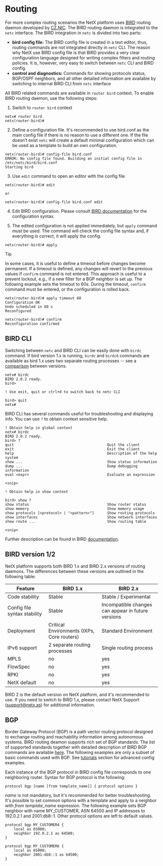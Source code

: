 # Routing 

For more complex routing scenarios the NetX platform uses [BIRD](https://bird.network.cz/) routing daemon developed by [CZ.NIC](https://www.nic.cz/). 
The BIRD routing daemon is integrated to the `netc` interface. The BIRD integration in `netc` is divided into two parts:

* __bird config file:__ The BIRD config file is created in a text editor, thus, routing commands are not integrated directly in `netc` CLI. The reason why 
NetX use BIRD config file is that BIRD provides a very clear configuration language designed for writing complex filters and routing policies. 
It is, however, very easy to switch between `netc` CLI and BIRD config.
* __control and diagnostics:__ Commands for showing protocols status, BGP/OSPF neighbors, and all other detailed information are available by switching to
internal BIRD CLI from `netc` interface 

All BIRD related commands are available in `router bird` context. To enable BIRD routing daemon, use the following steps: 

1. Switch to `router bird` context 

```
netx# router bird
netx(router-bird)#
```

2. Define a configuration file. It's recommended to use bird.conf as the main config file if there is no reason to use a different one. If the file 
doesn’t exist `netc` will create a default minimal configuration which can be used as a template to build an own configuration. 

```
netx(router-bird)# config-file bird.conf 
ERROR: No config file found. Building an initial config file in /etc/netc/bird/bird.conf
Starting bird
```

3. Use `edit` command to open an editor with the config file

```
netx(router-bird)# edit 

or

netx(router-bird)# config-file bird.conf edit 
```

4. Edit BIRD configuration. Please consult [BIRD documentation](https://bird.network.cz/?get_doc&f=bird.html&v=20) for the configuration syntax.

5. The edited configuration is not applied immediately, but `apply` command must be used. The command will check the config file syntax and, if everything
is correct, it will apply the config.

```
netx(router-bird)# apply 
```

> [!TIP]
> In some cases, it is useful to define a timeout before changes become permanent. If a timeout is defined, any changes will revert to the previous
> values if `confirm` command is not entered. This approach is useful to a prevent lockout, e.g., if a new filter for a BGP neighbor is set up. The 
> following example sets the timeout to 60s. During the timeout, `confirm` command must be entered, or the configuration is rolled back.
> 
> ```
> netx(router-bird)# apply timeout 60
> Configuration OK
> Undo scheduled in 60 s
> Reconfigured
>
> netx(router-bird)# confirm 
> Reconfiguration confirmed
> ```

## BIRD CLI

Switching between `netc` and BIRD CLI can be easily done with `birdc` command. If bird version 1.x is running, `birdc` and `birdc6` commands are available as
bird 1.x uses two separate routing processes -- see a [comparison](l3-advanced.md#bird-version-12) between versions.

```
netx# birdc
BIRD 2.0.2 ready.
bird> 

! Use exit, quit or ctrl+d to switch back to netc CLI

bird> quit
netx# 
```

BIRD CLI has several commands useful for troubleshooting and displaying info. You can use `?` to obtain context sensitive help.

```
! Obtain help in global context
netx# birdc
BIRD 2.0.2 ready.
bird> ?
quit                                           Quit the client
exit                                           Exit the client
help                                           Description of the help system
show ...                                       Show status information
dump ...                                       Dump debugging information
eval <expr>                                    Evaluate an expression

<snip>

! Obtain help in show context

bird> show ?
show status                                    Show router status
show memory                                    Show memory usage
show protocols [<protocol> | "<pattern>"]      Show routing protocols
show interfaces                                Show network interfaces
show route ...                                 Show routing table

<snip>
```

Further description can be found in BIRD [documentation](https://bird.network.cz/?get_doc&v=20&f=bird-4.html).

## BIRD version 1/2

NetX platform supports both BIRD 1.x and BIRD 2.x versions of routing daemons. The differences between these versions are outlined in the following table:

| Feature | BIRD 1.x | BIRD 2.x |
| ---     | ---      | ---      |
| Code stability | Stable | Stable / Experimental |
| Config file syntax stability | Stable | Incompatible changes can appear in future versions |
| Deployment | Critical Environments (IXPs, Core routers) | Standard Environment |
| IPv6 support | 2 separate routing processes | Single routing process |
| MPLS | no | yes |
| FlowSpec | no | yes |
| RPKI | no | yes |
| NetX default | no | yes |
 
BIRD 2 is the default version on NetX platform, and it's recommended to use. If you need to switch to BIRD 1.x, please contact NetX Support 
(support@netx.as) for additional information.

## BGP

Border Gateway Protocol (BGP) is a path vector routing protocol designed to exchange routing and reachability information among autonomous systems.
BIRD routing deamon supports rich set of BGP standards. The list of supported standards together with detailed description of BIRD BGP commands are
available [here](https://bird.network.cz/?get_doc&v=20&f=bird-6.html#ss6.3). The following examples are only a subset of basic commands used with BGP.
See [tutorials](~/tutorials/bgp/basic-bgp.md) section for advanced config examples.

Each instance of the BGP protocol in BIRD config file corresponds to one neighboring router. Syntax for BGP protocol is the following:

```
protocol bgp [name [from template_name]] { protocol options }
```

*name* is not mandatory, but it's recommended for better troubleshooting. It's possible to set common options with a template and apply to a neighbor
with *from template_name* expression. The following example sets BGP neighbor with name MY_CUSTOMER, ASN 64500 and IP addresses to 192.0.2.1 and 
2001:db8::1. Other protocol options are left to default values. 

```
protocol bgp MY_CUSTOMER4 { 
	local as 65000;
	neighbor 192.0.2.1 as 64500; 
}

protocol bgp MY_CUSTOMER6 { 
	local as 65000;
	neighbor 2001:db8::1 as 64500; 
}
```  
